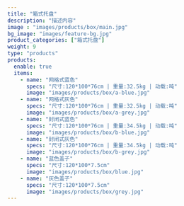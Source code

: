 ```yaml
---
title: "箱式托盘"
description: "描述内容"
image : "images/products/box/main.jpg"
bg_image: "images/feature-bg.jpg"
product_categories: ["箱式托盘"]
weight: 9
type: "products"
products:
  enable: true
  items:
    - name: "网格式蓝色"
      specs: "尺寸:120*100*76cm | 重量:32.5kg | 动载:吨"
      image: "images/products/box/a-blue.jpg" 
    - name: "网格式灰色"
      specs: "尺寸:120*100*76cm | 重量:32.5kg | 动载:吨"
      image: "images/products/box/a-grey.jpg" 
    - name: "封闭式蓝色"
      specs: "尺寸:120*100*76cm | 重量:34.5kg | 动载:吨"
      image: "images/products/box/b-blue.jpg" 
    - name: "封闭式灰色"
      specs: "尺寸:120*100*76cm | 重量:34.5kg | 动载:吨"
      image: "images/products/box/b-grey.jpg" 
    - name: "蓝色盖子"
      specs: "尺寸:120*100*7.5cm"
      image: "images/products/box/blue.jpg" 
    - name: "灰色盖子"
      specs: "尺寸:120*100*7.5cm"
      image: "images/products/box/grey.jpg" 
---
```

